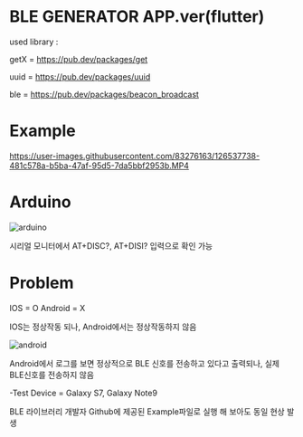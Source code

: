# BLE GENERATOR APP.ver(flutter)

used library :
 
getX = https://pub.dev/packages/get

uuid = https://pub.dev/packages/uuid

ble = https://pub.dev/packages/beacon_broadcast

# Example

https://user-images.githubusercontent.com/83276163/126537738-481c578a-b5ba-47af-95d5-7da5bbf2953b.MP4

# Arduino
![arduino](https://user-images.githubusercontent.com/83276163/126538137-7452a2b1-38ca-4841-a8e8-70bb55f61eaf.png)

시리얼 모니터에서 AT+DISC?, AT+DISI? 입력으로 확인 가능

# Problem

IOS = O
Android = X

IOS는 정상작동 되나, Android에서는 정상작동하지 않음

![android](https://user-images.githubusercontent.com/83276163/126538528-33c53f57-d389-4d5a-8191-260ac220621c.png)

Android에서 로그를 보면 정상적으로 BLE 신호를 전송하고 있다고 출력되나, 실제 BLE신호를 전송하지 않음

-Test Device = Galaxy S7, Galaxy Note9

BLE 라이브러리 개발자 Github에 제공된 Example파일로 실행 해 보아도 동일 현상 발생
